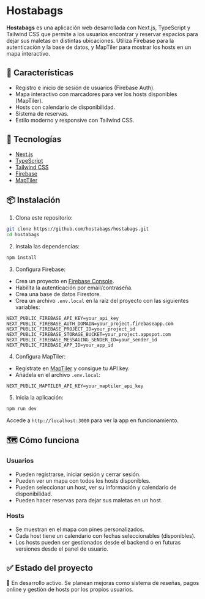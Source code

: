 # Hostabags

**Hostabags** es una aplicación web desarrollada con Next.js, TypeScript y Tailwind CSS que permite a los usuarios encontrar y reservar espacios para dejar sus maletas en distintas ubicaciones. Utiliza Firebase para la autenticación y la base de datos, y MapTiler para mostrar los hosts en un mapa interactivo.

## 🧳 Características

- Registro e inicio de sesión de usuarios (Firebase Auth).
- Mapa interactivo con marcadores para ver los hosts disponibles (MapTiler).
- Hosts con calendario de disponibilidad.
- Sistema de reservas.
- Estilo moderno y responsive con Tailwind CSS.

## 🚀 Tecnologías

- [Next.js](https://nextjs.org/)
- [TypeScript](https://www.typescriptlang.org/)
- [Tailwind CSS](https://tailwindcss.com/)
- [Firebase](https://firebase.google.com/)
- [MapTiler](https://www.maptiler.com/)

## 📦 Instalación

1. Clona este repositorio:

```bash
git clone https://github.com/hostabags/hostabags.git
cd hostabags
```

2. Instala las dependencias:

```bash
npm install
```

3. Configura Firebase:

- Crea un proyecto en [Firebase Console](https://console.firebase.google.com/).
- Habilita la autenticación por email/contraseña.
- Crea una base de datos Firestore.
- Crea un archivo `.env.local` en la raíz del proyecto con las siguientes variables:

```
NEXT_PUBLIC_FIREBASE_API_KEY=your_api_key
NEXT_PUBLIC_FIREBASE_AUTH_DOMAIN=your_project.firebaseapp.com
NEXT_PUBLIC_FIREBASE_PROJECT_ID=your_project_id
NEXT_PUBLIC_FIREBASE_STORAGE_BUCKET=your_project.appspot.com
NEXT_PUBLIC_FIREBASE_MESSAGING_SENDER_ID=your_sender_id
NEXT_PUBLIC_FIREBASE_APP_ID=your_app_id
```

4. Configura MapTiler:

- Regístrate en [MapTiler](https://www.maptiler.com/) y consigue tu API key.
- Añádela en el archivo `.env.local`:

```
NEXT_PUBLIC_MAPTILER_API_KEY=your_maptiler_api_key
```

5. Inicia la aplicación:

```bash
npm run dev
```

Accede a `http://localhost:3000` para ver la app en funcionamiento.

## 🗺️ Cómo funciona

### Usuarios

- Pueden registrarse, iniciar sesión y cerrar sesión.
- Pueden ver un mapa con todos los hosts disponibles.
- Pueden seleccionar un host, ver su información y calendario de disponibilidad.
- Pueden hacer reservas para dejar sus maletas en un host.

### Hosts

- Se muestran en el mapa con pines personalizados.
- Cada host tiene un calendario con fechas seleccionables (disponibles).
- Los hosts pueden ser gestionados desde el backend o en futuras versiones desde el panel de usuario.

## ✅ Estado del proyecto

🚧 En desarrollo activo. Se planean mejoras como sistema de reseñas, pagos online y gestión de hosts por los propios usuarios.

